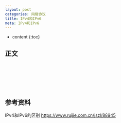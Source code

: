 ```yaml
---
layout: post
categories: 网络协议
title: IPv4和IPv6
meta: IPv4和IPv6
---
```

* content
{:toc}
  
## 正文






<br/><br/><br/><br/><br/>
## 参考资料

IPv4和IPv6的区别 <https://www.ruijie.com.cn/jszl/88945>

